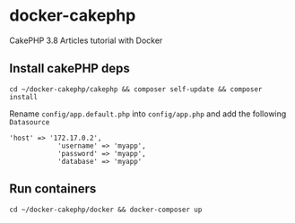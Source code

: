 # docker-cakephp
CakePHP 3.8 Articles tutorial with Docker

## Install cakePHP deps
`cd ~/docker-cakephp/cakephp && composer self-update && composer install`

Rename `config/app.default.php` into `config/app.php` and add the following `Datasource`

```
'host' => '172.17.0.2',
            'username' => 'myapp',
            'password' => 'myapp',
            'database' => 'myapp'
```

## Run containers
`cd ~/docker-cakephp/docker && docker-composer up`

